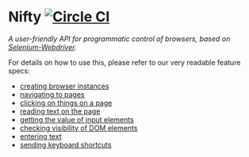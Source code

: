 # Nifty [![Circle CI](https://circleci.com/gh/Originate/nifty.svg?style=shield)](https://circleci.com/gh/Originate/nifty)

_A user-friendly API for programmatic control of browsers, based on [Selenium-Webdriver](https://www.npmjs.com/package/selenium-webdriver)._

For details on how to use this, please refer to our very readable feature specs:
* [creating browser instances](features/creating_browser_instances.feature)
* [navigating to pages](features/navigating_to_pages.feature)
* [clicking on things on a page](features/click.feature)
* [reading text on the page](features/text.feature)
* [getting the value of input elements](features/val.feature)
* [checking visibility of DOM elements](features/is.feature)
* [entering text](features/send_keys.feature)
* [sending keyboard shortcuts](features/send_shortcut.feature)
